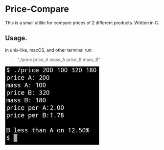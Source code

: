 # Price-Compare

This is a small utilite for compare prices of 2 different products.
Written in C.

## Usage.
in unix-like, macOS, and other terminal run:
> "./price price_A mass_A price_B mass_B"

![screenshot v0.1](screenshots/v0.1.jpg)
